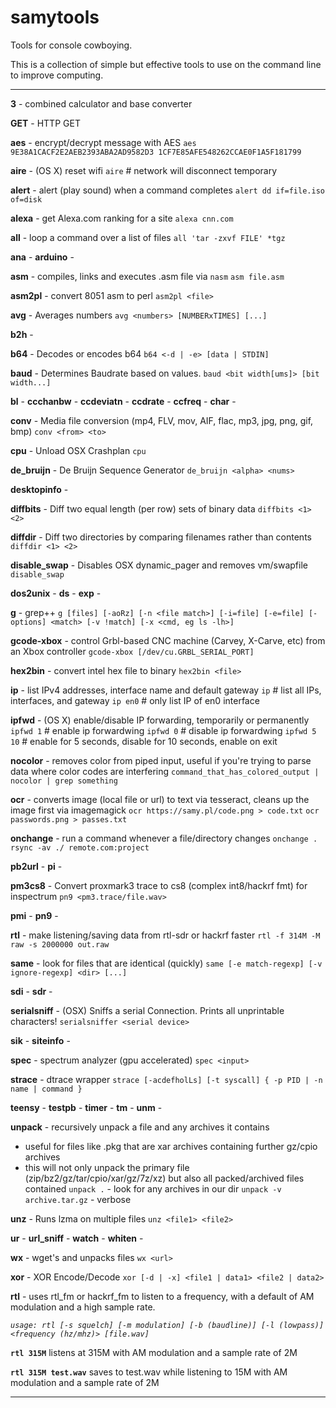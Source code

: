 samytools
=========

Tools for console cowboying.

This is a collection of simple but effective tools to use on the command line to improve computing.

--------

**3** - combined calculator and base converter

**GET** - HTTP GET

**aes** - encrypt/decrypt message with AES
`aes 9E38A1CACF2E2AEB2393ABA2AD9582D3 1CF7E85AFE548262CCAE0F1A5F181799`

**aire** - (OS X) reset wifi
`aire` # network will disconnect temporary

**alert** - alert (play sound) when a command completes
`alert dd if=file.iso of=disk`

**alexa** - get Alexa.com ranking for a site
`alexa cnn.com`

**all** - loop a command over a list of files
`all 'tar -zxvf FILE' *tgz`

**ana** - 
**arduino** -

**asm** - compiles, links and executes .asm file via `nasm`
`asm file.asm`

**asm2pl** - convert 8051 asm to perl
`asm2pl <file>`

**avg** - Averages numbers
`avg <numbers> [NUMBERxTIMES] [...]`

**b2h** -

**b64** - Decodes or encodes b64
`b64 <-d | -e> [data | STDIN]`

**baud** - Determines Baudrate based on values.
`baud <bit width[ums]> [bit width...]`

**bl** -
**ccchanbw** -
**ccdeviatn** -
**ccdrate** -
**ccfreq** -
**char** -

**conv** - Media file conversion (mp4, FLV, mov, AIF, flac, mp3, jpg, png, gif, bmp)
`conv <from> <to>`

**cpu** - Unload OSX Crashplan
`cpu`

**de_bruijn** - De Bruijn Sequence Generator
`de_bruijn <alpha> <nums>`

**desktopinfo** -

**diffbits** - Diff two equal length (per row) sets of binary data
`diffbits <1> <2>`

**diffdir** - Diff two directories by comparing filenames rather than contents
`diffdir <1> <2>`

**disable_swap** - Disables OSX dynamic_pager and removes vm/swapfile
`disable_swap`

**dos2unix** -
**ds** -
**exp** -

**g** - grep++
`g [files] [-aoRz] [-n <file match>] [-i=file] [-e=file] [-options] <match> [-v !match] [-x <cmd, eg ls -lh>]`

**gcode-xbox** - control Grbl-based CNC machine (Carvey, X-Carve, etc) from an Xbox controller
`gcode-xbox [/dev/cu.GRBL_SERIAL_PORT]`

**hex2bin** - convert intel hex file to binary
`hex2bin <file>`

**ip** - list IPv4 addresses, interface name and default gateway
`ip` # list all IPs, interfaces, and gateway
`ip en0` # only list IP of en0 interface

**ipfwd** - (OS X) enable/disable IP forwarding, temporarily or permanently
`ipfwd 1` # enable ip forwardwing
`ipfwd 0` # disable ip forwardwing
`ipfwd 5 10` # enable for 5 seconds, disable for 10 seconds, enable on exit

**nocolor** - removes color from piped input, useful if you're trying to parse data where color codes are interfering
`command_that_has_colored_output | nocolor | grep something`

**ocr** - converts image (local file or url) to text via tesseract, cleans up the image first via imagemagick
`ocr https://samy.pl/code.png > code.txt`
`ocr passwords.png > passes.txt`

**onchange** - run a command whenever a file/directory changes
`onchange . rsync -av ./ remote.com:project`

**pb2url** - 
**pi** -

**pm3cs8** - Convert proxmark3 trace to cs8 (complex int8/hackrf fmt) for inspectrum
`pn9 <pm3.trace/file.wav>`

**pmi** -
**pn9** - 

**rtl** - make listening/saving data from rtl-sdr or hackrf faster
`rtl -f 314M -M raw -s 2000000 out.raw`

**same** - look for files that are identical (quickly)
`same [-e match-regexp] [-v ignore-regexp] <dir> [...]`

**sdi** -
**sdr** -

**serialsniff** - (OSX) Sniffs a serial Connection. Prints all unprintable characters!
`serialsniffer <serial device>`

**sik** -
**siteinfo** - 

**spec** - spectrum analyzer (gpu accelerated)
`spec <input>`

**strace** - dtrace wrapper
`strace [-acdefholLs] [-t syscall] { -p PID | -n name | command }`

**teensy** -
**testpb** -
**timer** -
**tm** -
**unm** -

**unpack** - recursively unpack a file and any archives it contains
- useful for files like .pkg that are xar archives containing further gz/cpio archives
- this will not only unpack the primary file (zip/bz2/gz/tar/cpio/xar/gz/7z/xz) but also all packed/archived files contained
`unpack .` - look for any archives in our dir
`unpack -v archive.tar.gz` - verbose

**unz** - Runs lzma on multiple files
`unz <file1> <file2> `

**ur** -
**url_sniff** -
**watch** -
**whiten** -

**wx** - wget's and unpacks files
`wx <url>`

**xor** - XOR Encode/Decode
`xor [-d | -x] <file1 | data1> <file2 | data2>`

**rtl** - uses rtl\_fm or hackrf\_fm to listen to a frequency, with a default of AM modulation and a high sample rate.

*`usage: rtl [-s squelch] [-m modulation] [-b (baudline)] [-l (lowpass)] <frequency (hz/mhz)> [file.wav]`*

**`rtl 315M`** listens at 315M with AM modulation and a sample rate of 2M

**`rtl 315M test.wav`** saves to test.wav while listening to  15M with AM modulation and a sample rate of 2M

--------

